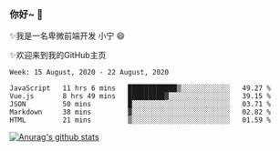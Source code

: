 ### 你好~  👋

✨我是一名卑微前端开发 小宁 😄

✨欢迎来到我的GitHub主页
<!--
**7148505/7148505** is a ✨ _special_ ✨ repository because its `README.md` (this file) appears on your GitHub profile.

Here are some ideas to get you started:

- 🔭 I’m currently working on ...
- 🌱 I’m currently learning ...
- 👯 I’m looking to collaborate on ...
- 🤔 I’m looking for help with ...
- 💬 Ask me about ...
- 📫 How to reach me: ...
- 😄 Pronouns: ...
- ⚡ Fun fact: ...
-->

<!--START_SECTION:waka-->
```text
Week: 15 August, 2020 - 22 August, 2020

JavaScript   11 hrs 6 mins   ████████████▒░░░░░░░░░░░░   49.27 % 
Vue.js       8 hrs 49 mins   █████████▓░░░░░░░░░░░░░░░   39.15 % 
JSON         50 mins         █░░░░░░░░░░░░░░░░░░░░░░░░   03.71 % 
Markdown     38 mins         ▓░░░░░░░░░░░░░░░░░░░░░░░░   02.82 % 
HTML         21 mins         ▒░░░░░░░░░░░░░░░░░░░░░░░░   01.59 % 
```
<!--END_SECTION:waka-->

[![Anurag's github stats](https://github-readme-stats.vercel.app/api?username=ZhangNing-debug)](https://github.com/anuraghazra/github-readme-stats)
